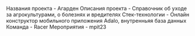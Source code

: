 Названия проекта - Агарден
Описания проекта - Справочник об уходе за агрокультурами, о болезнях и вредителях 
Стек-технологии - Онлайн конструктор мобильного приложения Adalo, внутренньяя база данных
Команда - Racer
Мероприятия - mpit23
